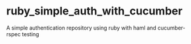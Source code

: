 ruby_simple_auth_with_cucumber
==============================

A simple authentication repository using ruby with haml and cucumber-rspec testing
